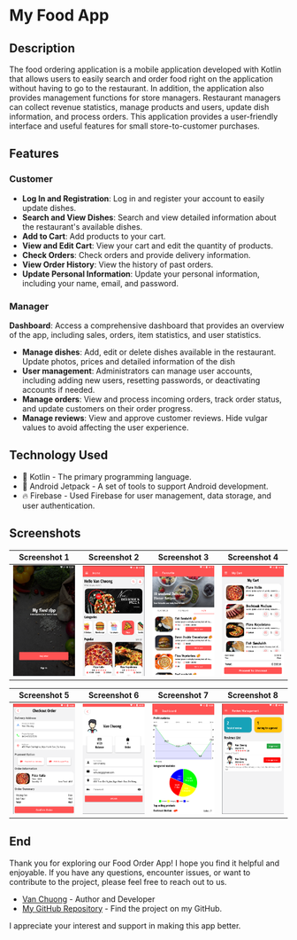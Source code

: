 # My Food App

## Description
The food ordering application is a mobile application developed with Kotlin that allows users to easily search and order food right on the application without having to go to the restaurant. In addition, the application also provides management functions for store managers. Restaurant managers can collect revenue statistics, manage products and users, update dish information, and process orders. This application provides a user-friendly interface and useful features for small store-to-customer purchases.

## Features

### Customer
- **Log In and Registration**: Log in and register your account to easily update dishes.
- **Search and View Dishes**: Search and view detailed information about the restaurant's available dishes.
- **Add to Cart**: Add products to your cart.
- **View and Edit Cart**: View your cart and edit the quantity of products.
- **Check Orders**: Check orders and provide delivery information.
- **View Order History**: View the history of past orders.
- **Update Personal Information**: Update your personal information, including your name, email, and password.

### Manager
**Dashboard**: Access a comprehensive dashboard that provides an overview of the app, including sales, orders, item statistics, and user statistics.
- **Manage dishes**: Add, edit or delete dishes available in the restaurant. Update photos, prices and detailed information of the dish
- **User management**: Administrators can manage user accounts, including adding new users, resetting passwords, or deactivating accounts if needed.
- **Manage orders**: View and process incoming orders, track order status, and update customers on their order progress.
- **Manage reviews**: View and approve customer reviews. Hide vulgar values to avoid affecting the user experience.

## Technology Used

- :rocket: Kotlin - The primary programming language.
- :toolbox: Android Jetpack - A set of tools to support Android development.
- :fire: Firebase - Used Firebase for user management, data storage, and user authentication.

## Screenshots

| Screenshot 1                | Screenshot 2                | Screenshot 3                | Screenshot 4                |
| ----------------------------| ----------------------------| ----------------------------| ----------------------------|
| ![Screenshot 1](images/app_screenshot1.png) | ![Screenshot 2](images/app_screenshot2.png) | ![Screenshot 4](images/app_screenshot4.png) | ![Screenshot 5](images/app_screenshot5.png) |


| Screenshot 5                | Screenshot 6                | Screenshot 7                | Screenshot 8               |
| ----------------------------| ----------------------------| ----------------------------| ----------------------------|
| ![Screenshot 6](images/app_screenshot6.png) | ![Screenshot 7](images/app_screenshot7.png) | ![Screenshot 8](images/app_screenshot8.png) | ![Screenshot 10](images/app_screenshot11.png) |

## End

Thank you for exploring our Food Order App! I hope you find it helpful and enjoyable. If you have any questions, encounter issues, or want to contribute to the project, please feel free to reach out to us.

- [Van Chuong](mailto:lvchuong.work@gmail.com) - Author and Developer
- [My GitHub Repository](https://github.com/van-chuong?tab=repositories) - Find the project on my GitHub.

I appreciate your interest and support in making this app better.


